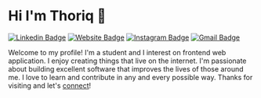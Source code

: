 # Hi I'm Thoriq 👋

[![Linkedin Badge](https://img.shields.io/badge/-thoriq-blue?style=flat&logo=Linkedin&logoColor=white&link=https://www.linkedin.com/in/mochamad-thoriq-khoir-429952257/)](https://www.linkedin.com/in/mochamad-thoriq-khoir-429952257/)
[![Website Badge](https://img.shields.io/badge/-thoriq.netlify.app-47CCCC?style=flat&logo=Google-Chrome&logoColor=white&link=https://pesonabudaya.my.id/)](https://pesonabudaya.my.id/)
[![Instagram Badge](https://img.shields.io/badge/-@thoriqkhoir___-purple?style=flat&logo=instagram&logoColor=white&link=https://www.instagram.com/thoriqkhoir_/)](https://www.instagram.com/thoriqkhoir_/)
[![Gmail Badge](https://img.shields.io/badge/-thoriqkhoir-c14438?style=flat&logo=Gmail&logoColor=white&link=mailto:thoriqkhoir537@gmail.com)](mailto:thoriqkhoir537@gmail.com)

Welcome to my profile! I'm a student and I interest on frontend web application. I enjoy creating things that live on the internet. I'm passionate about building excellent software that improves the lives of those around me. I love to learn and contribute in any and every possible way. Thanks for visiting and let's [connect](https://www.linkedin.com/in/alifzaidan/)!
